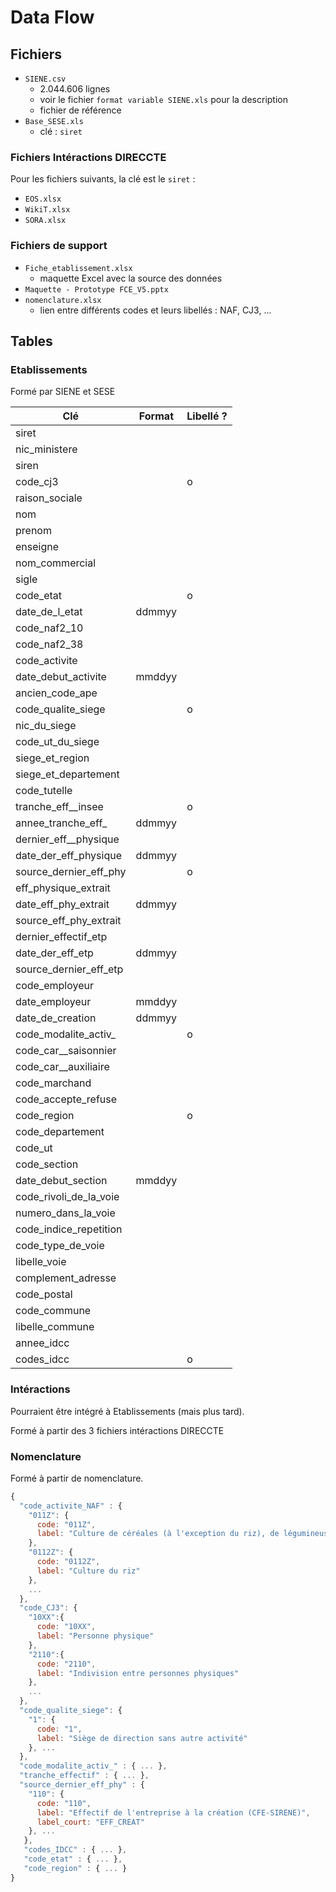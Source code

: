 # Data Flow


## Fichiers

* `SIENE.csv`
  * 2.044.606 lignes
  * voir le fichier `format variable SIENE.xls` pour la description
  * fichier de référence
* `Base_SESE.xls`
  * clé : `siret`

### Fichiers Intéractions DIRECCTE

Pour les fichiers suivants, la clé est le `siret` :
* `EOS.xlsx`
* `WikiT.xlsx`
* `SORA.xlsx`

### Fichiers de support
* `Fiche_etablissement.xlsx`
  * maquette Excel avec la source des données
* `Maquette - Prototype FCE_V5.pptx`
* `nomenclature.xlsx`
  * lien entre différents codes et leurs libellés : NAF, CJ3, ...


## Tables

### Etablissements

Formé par SIENE et SESE

Clé | Format | Libellé ?
-- | -- | --
siret |
nic_ministere |
siren |
code_cj3 | | o
raison_sociale |
nom |
prenom |
enseigne |
nom_commercial |
sigle |
code_etat | | o
date_de_l_etat | ddmmyy
code_naf2_10 |
code_naf2_38 |
code_activite |
date_debut_activite | mmddyy
ancien_code_ape |
code_qualite_siege | | o
nic_du_siege |
code_ut_du_siege |
siege_et_region |
siege_et_departement |
code_tutelle |
tranche_eff__insee | | o
annee_tranche_eff_ | ddmmyy
dernier_eff__physique |
date_der_eff_physique | ddmmyy
source_dernier_eff_phy | | o
eff_physique_extrait |
date_eff_phy_extrait | ddmmyy
source_eff_phy_extrait |
dernier_effectif_etp |
date_der_eff_etp | ddmmyy
source_dernier_eff_etp |
code_employeur |
date_employeur | mmddyy
date_de_creation | ddmmyy
code_modalite_activ_ | | o
code_car__saisonnier |
code_car__auxiliaire |
code_marchand |
code_accepte_refuse |
code_region | | o
code_departement |
code_ut |
code_section |
date_debut_section | mmddyy
code_rivoli_de_la_voie |
numero_dans_la_voie |
code_indice_repetition |
code_type_de_voie |
libelle_voie |
complement_adresse |
code_postal |
code_commune |
libelle_commune |
annee_idcc |
codes_idcc | | o



### Intéractions

Pourraient être intégré à Etablissements (mais plus tard).

Formé à partir des 3 fichiers intéractions DIRECCTE

### Nomenclature

Formé à partir de nomenclature.
```javascript
{
  "code_activite_NAF" : {
    "011Z": {
      code: "011Z",
      label: "Culture de céréales (à l'exception du riz), de légumineuses et de graines oléagineuses"
    },
    "0112Z": {
      code: "0112Z",
      label: "Culture du riz"
    },
    ...
  },
  "code_CJ3": {
    "10XX":{
      code: "10XX",
      label: "Personne physique"
    },
    "2110":{
      code: "2110",
      label: "Indivision entre personnes physiques"
    },
    ...
  },
  "code_qualite_siege": {
    "1": {
      code: "1",
      label: "Siège de direction sans autre activité"
    }, ...
  },
  "code_modalite_activ_" : { ... },
  "tranche_effectif" : { ... },
  "source_dernier_eff_phy" : {
    "110": {
      code: "110",
      label: "Effectif de l'entreprise à la création (CFE-SIRENE)",
      label_court: "EFF_CREAT"
    }, ...
   },
   "codes_IDCC" : { ... },
   "code_etat" : { ... },
   "code_region" : { ... }
}
```
